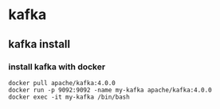 # kafka

## kafka install

### install kafka with docker

```docker
docker pull apache/kafka:4.0.0
docker run -p 9092:9092 -name my-kafka apache/kafka:4.0.0
docker exec -it my-kafka /bin/bash
```
